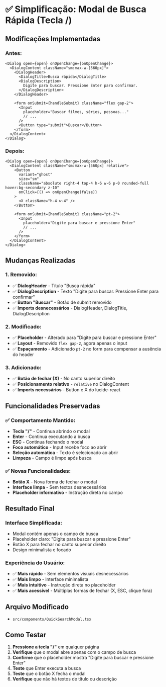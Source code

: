 # ✅ Simplificação: Modal de Busca Rápida (Tecla /)

## Modificações Implementadas

### **Antes:**

```tsx
<Dialog open={open} onOpenChange={onOpenChange}>
  <DialogContent className="sm:max-w-[560px]">
    <DialogHeader>
      <DialogTitle>Busca rápida</DialogTitle>
      <DialogDescription>
        Digite para buscar. Pressione Enter para confirmar.
      </DialogDescription>
    </DialogHeader>

    <form onSubmit={handleSubmit} className="flex gap-2">
      <Input
        placeholder="Buscar filmes, séries, pessoas..."
        // ...
      />
      <Button type="submit">Buscar</Button>
    </form>
  </DialogContent>
</Dialog>
```

### **Depois:**

```tsx
<Dialog open={open} onOpenChange={onOpenChange}>
  <DialogContent className="sm:max-w-[560px] relative">
    <Button
      variant="ghost"
      size="sm"
      className="absolute right-4 top-4 h-6 w-6 p-0 rounded-full hover:bg-secondary z-10"
      onClick={() => onOpenChange(false)}
    >
      <X className="h-4 w-4" />
    </Button>

    <form onSubmit={handleSubmit} className="pt-2">
      <Input
        placeholder="Digite para buscar e pressione Enter"
        // ...
      />
    </form>
  </DialogContent>
</Dialog>
```

## Mudanças Realizadas

### **1. Removido:**

- ✅ **DialogHeader** - Título "Busca rápida"
- ✅ **DialogDescription** - Texto "Digite para buscar. Pressione Enter para confirmar"
- ✅ **Button "Buscar"** - Botão de submit removido
- ✅ **Imports desnecessários** - DialogHeader, DialogTitle, DialogDescription

### **2. Modificado:**

- ✅ **Placeholder** - Alterado para "Digite para buscar e pressione Enter"
- ✅ **Layout** - Removido `flex gap-2`, agora apenas o input
- ✅ **Espaçamento** - Adicionado `pt-2` no form para compensar a ausência do header

### **3. Adicionado:**

- ✅ **Botão de fechar (X)** - No canto superior direito
- ✅ **Posicionamento relativo** - `relative` no DialogContent
- ✅ **Imports necessários** - Button e X do lucide-react

## Funcionalidades Preservadas

### **✅ Comportamento Mantido:**

- **Tecla "/"** - Continua abrindo o modal
- **Enter** - Continua executando a busca
- **ESC** - Continua fechando o modal
- **Foco automático** - Input recebe foco ao abrir
- **Seleção automática** - Texto é selecionado ao abrir
- **Limpeza** - Campo é limpo após busca

### **✅ Novas Funcionalidades:**

- **Botão X** - Nova forma de fechar o modal
- **Interface limpa** - Sem textos desnecessários
- **Placeholder informativo** - Instrução direta no campo

## Resultado Final

### **Interface Simplificada:**

- Modal contém apenas o campo de busca
- Placeholder claro: "Digite para buscar e pressione Enter"
- Botão X para fechar no canto superior direito
- Design minimalista e focado

### **Experiência do Usuário:**

- ✅ **Mais rápido** - Sem elementos visuais desnecessários
- ✅ **Mais limpo** - Interface minimalista
- ✅ **Mais intuitivo** - Instrução direta no placeholder
- ✅ **Mais acessível** - Múltiplas formas de fechar (X, ESC, clique fora)

## Arquivo Modificado

- `src/components/QuickSearchModal.tsx`

## Como Testar

1. **Pressione a tecla "/"** em qualquer página
2. **Verifique** que o modal abre apenas com o campo de busca
3. **Confirme** que o placeholder mostra "Digite para buscar e pressione Enter"
4. **Teste** que Enter executa a busca
5. **Teste** que o botão X fecha o modal
6. **Verifique** que não há textos de título ou descrição
